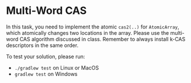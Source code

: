 # Multi-Word CAS

In this task, you need to implement the atomic `cas2(..)` for `AtomicArray`, 
which atomically changes two locations in the array. Please use the multi-word
CAS algorithm discussed in class. Remember to always install k-CAS descriptors 
in the same order. 


To test your solution, please run:

* `./gradlew test` on Linux or MacOS
* `gradlew test` on Windows